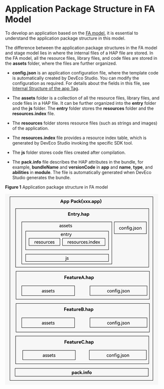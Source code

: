 # Application Package Structure in FA Model


To develop an application based on the [FA model](application-configuration-file-overview-fa.md), it is essential to understand the application package structure in this model.


The difference between the application package structures in the FA model and stage model lies in where the internal files of a HAP file are stored. In the FA model, all the resource files, library files, and code files are stored in the **assets** folder, where the files are further organized.


- **config.json** is an application configuration file, where the template code is automatically created by DevEco Studio. You can modify the configuration as required. For details about the fields in this file, see [Internal Structure of the app Tag](app-structure.md).

- The **assets** folder is a collection of all the resource files, library files, and code files in a HAP file. It can be further organized into the **entry** folder and the **js** folder. The **entry** folder stores the **resources** folder and the **resources.index** file.

- The **resources** folder stores resource files (such as strings and images) of the application.

- The **resources.index** file provides a resource index table, which is generated by DevEco Studio invoking the specific SDK tool.

- The **js** folder stores code files created after compilation.

- The **pack.info** file describes the HAP attributes in the bundle, for example, **bundleName** and **versionCode** in **app** and **name**, **type**, and **abilities** in **module**. The file is automatically generated when DevEco Studio generates the bundle.

**Figure 1** Application package structure in FA model

![app-pack-fa](figures/app-pack-fa.png)